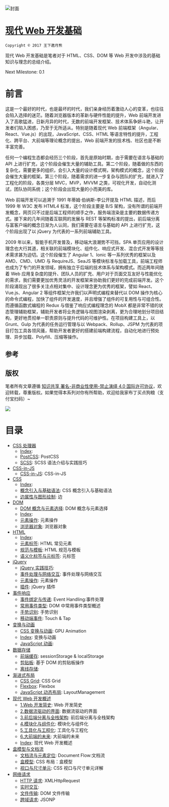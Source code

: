 ![封面](https://parg.co/UdD)

# [现代 Web 开发基础](https://parg.co/UHU)

`Copyright © 2017 王下邀月熊`

现代 Web 开发基础是笔者对于 HTML、CSS、DOM 等 Web 开发中涉及的基础知识与理念的总结介绍。

Next Milestone: 0.1

# 前言

这是一个最好的时代，也是最坏的时代，我们亲身经历着激动人心的变革，也往往会陷入选择的迷茫。随着浏览器版本的革新与硬件性能的提升，Web 前端开发进入了高歌猛进，日新月异的时代，无数的前端开发框架、技术体系争妍斗艳，让开发者们陷入困惑，乃至于无所适从。特别是随着现代 Web 前端框架（Angular、React、Vue.js）的出现，JavaScript、CSS、HTML 等语言特性的提升，工程化、跨平台、大前端等理论概念的提出，Web 前端开发的技术栈、社区也是不断丰富完善。

任何一个编程生态都会经历三个阶段，首先是原始时期，由于需要在语言与基础的 API 上进行扩充，这个阶段会催生大量的辅助工具。第二个阶段，随着做的东西的复杂化，需要更多的组织，会引入大量的设计模式啊，架构模式的概念，这个阶段会催生大量的框架。第三个阶段，随着需求的进一步复杂与团队的扩充，就进入了工程化的阶段，各类分层 MVC，MVP，MVVM 之类，可视化开发，自动化测试，团队协同系统；这个阶段会出现大量的小而美的库。

Web 前端开发可以追溯于 1991 年蒂姆·伯纳斯-李公开提及 HTML 描述，而后 1999 年 W3C 发布 HTML4 标准，这个阶段主要是 B/S 架构，没有所谓的前端开发概念，网页只不过是后端工程师的顺手之作，服务端渲染是主要的数据传递方式。接下来的几年间随着互联网的发展与 REST 等架构标准的提出，前后端分离与富客户端的概念日渐为人认同，我们需要在语言与基础的 API 上进行扩充，这个阶段出现了以 jQuery 为代表的一系列前端辅助工具。

2009 年以来，智能手机开发普及，移动端大浪潮势不可挡，SPA 单页应用的设计理念也大行其道，相关联的前端模块化、组件化、响应式开发、混合式开发等等技术需求甚为迫切。这个阶段催生了 Angular 1、Ionic 等一系列优秀的框架以及 AMD、CMD、UMD 与 RequireJS、SeaJS 等模块标准与加载工具，前端工程师也成为了专门的开发领域，拥有独立于后端的技术体系与架构模式。而近两年间随着 Web 应用复杂度的提升、团队人员的扩充、用户对于页面交互友好与性能优化的需求，我们需要更加优秀灵活的开发框架来协助我们更好的完成前端开发。这个阶段涌现出了很多关注点相对集中、设计理念更为优秀的框架，譬如 React、Vue.js、Angular 2 等组件框架允许我们以声明式编程来替代以 DOM 操作为核心的命令式编程，加快了组件的开发速度，并且增强了组件的可复用性与可组合性。而遵循函数式编程的 Redux 与借鉴了响应式编程理念的 MobX 都是非常不错的状态管理辅助框架，辅助开发者将业务逻辑与视图渲染剥离，更为合理地划分项目结构，更好地贯彻单一职责原则与提升代码的可维护性。在项目构建工具上，以 Grunt、Gulp 为代表的任务运行管理与以 Webpack、Rollup、JSPM 为代表的项目打包工具各领风骚，帮助开发者更好的搭建前端构建流程，自动化地进行预处理、异步加载、Polyfill、压缩等操作。

## 参考

## 版权

笔者所有文章遵循 [知识共享 署名-非商业性使用-禁止演绎 4.0 国际许可协议](https://creativecommons.org/licenses/by-nc-nd/4.0/deed.zh)，欢迎转载，尊重版权。如果觉得本系列对你有所帮助，欢迎给我家布丁买点狗粮（支付宝扫码）~

![](https://github.com/wxyyxc1992/OSS/blob/master/2017/8/1/Buding.jpg?raw=true)

# 目录

* [CSS 处理器](https://github.com/wxyyxc1992/Web-Development-And-Engineering-Practices/Modern-Web-Development-Foundation/CSS%20%E5%A4%84%E7%90%86%E5%99%A8/Index.md)
  * [Index](https://github.com/wxyyxc1992/Web-Development-And-Engineering-Practices/blob/master/Modern-Web-Development-Foundation/CSS%20%E5%A4%84%E7%90%86%E5%99%A8/Index.md):
  * [PostCSS](https://github.com/wxyyxc1992/Web-Development-And-Engineering-Practices/blob/master/Modern-Web-Development-Foundation/CSS%20%E5%A4%84%E7%90%86%E5%99%A8/PostCSS.md): PostCSS
  * [SCSS](https://github.com/wxyyxc1992/Web-Development-And-Engineering-Practices/blob/master/Modern-Web-Development-Foundation/CSS%20%E5%A4%84%E7%90%86%E5%99%A8/SCSS.md): SCSS 语法介绍与实践技巧
* [CSS-in-JS](https://github.com/wxyyxc1992/Web-Development-And-Engineering-Practices/Modern-Web-Development-Foundation/CSS-in-JS/Index.md)
  * [CSS-in-JS](https://github.com/wxyyxc1992/Web-Development-And-Engineering-Practices/blob/master/Modern-Web-Development-Foundation/CSS-in-JS/CSS-in-JS.md): CSS-in-JS
* [CSS](https://github.com/wxyyxc1992/Web-Development-And-Engineering-Practices/Modern-Web-Development-Foundation/CSS/Index.md)
  * [Index](https://github.com/wxyyxc1992/Web-Development-And-Engineering-Practices/blob/master/Modern-Web-Development-Foundation/CSS/Index.md):
  * [概念引入与基础语法](https://github.com/wxyyxc1992/Web-Development-And-Engineering-Practices/blob/master/Modern-Web-Development-Foundation/CSS/%E6%A6%82%E5%BF%B5%E5%BC%95%E5%85%A5%E4%B8%8E%E5%9F%BA%E7%A1%80%E8%AF%AD%E6%B3%95.md): CSS 概念引入与基础语法
  * [边属性与图形绘制](https://github.com/wxyyxc1992/Web-Development-And-Engineering-Practices/blob/master/Modern-Web-Development-Foundation/CSS/%E8%BE%B9%E5%B1%9E%E6%80%A7%E4%B8%8E%E5%9B%BE%E5%BD%A2%E7%BB%98%E5%88%B6.md): 边
* [DOM](https://github.com/wxyyxc1992/Web-Development-And-Engineering-Practices/Modern-Web-Development-Foundation/DOM/Index.md)
  * [DOM 概念与元素选择](https://github.com/wxyyxc1992/Web-Development-And-Engineering-Practices/blob/master/Modern-Web-Development-Foundation/DOM/DOM%20%E6%A6%82%E5%BF%B5%E4%B8%8E%E5%85%83%E7%B4%A0%E9%80%89%E6%8B%A9.md): DOM 概念与元素选择
  * [Index](https://github.com/wxyyxc1992/Web-Development-And-Engineering-Practices/blob/master/Modern-Web-Development-Foundation/DOM/Index.md):
  * [元素操作](https://github.com/wxyyxc1992/Web-Development-And-Engineering-Practices/blob/master/Modern-Web-Development-Foundation/DOM/%E5%85%83%E7%B4%A0%E6%93%8D%E4%BD%9C.md): 元素操作
  * [浏览器对象](https://github.com/wxyyxc1992/Web-Development-And-Engineering-Practices/blob/master/Modern-Web-Development-Foundation/DOM/%E6%B5%8F%E8%A7%88%E5%99%A8%E5%AF%B9%E8%B1%A1.md): 浏览器对象
* [HTML](https://github.com/wxyyxc1992/Web-Development-And-Engineering-Practices/Modern-Web-Development-Foundation/HTML/Index.md)
  * [Index](https://github.com/wxyyxc1992/Web-Development-And-Engineering-Practices/blob/master/Modern-Web-Development-Foundation/HTML/Index.md):
  * [元素标签](https://github.com/wxyyxc1992/Web-Development-And-Engineering-Practices/blob/master/Modern-Web-Development-Foundation/HTML/%E5%85%83%E7%B4%A0%E6%A0%87%E7%AD%BE.md): HTML 常见元素
  * [规范与模板](https://github.com/wxyyxc1992/Web-Development-And-Engineering-Practices/blob/master/Modern-Web-Development-Foundation/HTML/%E8%A7%84%E8%8C%83%E4%B8%8E%E6%A8%A1%E6%9D%BF.md): HTML 规范与模板
  * [语义化标签与元标签](https://github.com/wxyyxc1992/Web-Development-And-Engineering-Practices/blob/master/Modern-Web-Development-Foundation/HTML/%E8%AF%AD%E4%B9%89%E5%8C%96%E6%A0%87%E7%AD%BE%E4%B8%8E%E5%85%83%E6%A0%87%E7%AD%BE.md): 元标签
* [jQuery](https://github.com/wxyyxc1992/Web-Development-And-Engineering-Practices/Modern-Web-Development-Foundation/jQuery/Index.md)
  * [jQuery 实践技巧](https://github.com/wxyyxc1992/Web-Development-And-Engineering-Practices/blob/master/Modern-Web-Development-Foundation/jQuery/jQuery%20%E5%AE%9E%E8%B7%B5%E6%8A%80%E5%B7%A7.md):
  * [事件处理与网络交互](https://github.com/wxyyxc1992/Web-Development-And-Engineering-Practices/blob/master/Modern-Web-Development-Foundation/jQuery/%E4%BA%8B%E4%BB%B6%E5%A4%84%E7%90%86%E4%B8%8E%E7%BD%91%E7%BB%9C%E4%BA%A4%E4%BA%92.md): 事件处理与网络交互
  * [元素操作](https://github.com/wxyyxc1992/Web-Development-And-Engineering-Practices/blob/master/Modern-Web-Development-Foundation/jQuery/%E5%85%83%E7%B4%A0%E6%93%8D%E4%BD%9C.md): 元素操作
  * [插件](https://github.com/wxyyxc1992/Web-Development-And-Engineering-Practices/blob/master/Modern-Web-Development-Foundation/jQuery/%E6%8F%92%E4%BB%B6.md): jQuery 插件
* [事件响应](https://github.com/wxyyxc1992/Web-Development-And-Engineering-Practices/Modern-Web-Development-Foundation/%E4%BA%8B%E4%BB%B6%E5%93%8D%E5%BA%94/Index.md)
  * [事件绑定与传递](https://github.com/wxyyxc1992/Web-Development-And-Engineering-Practices/blob/master/Modern-Web-Development-Foundation/%E4%BA%8B%E4%BB%B6%E5%93%8D%E5%BA%94/%E4%BA%8B%E4%BB%B6%E7%BB%91%E5%AE%9A%E4%B8%8E%E4%BC%A0%E9%80%92.md): Event Handling:事件处理
  * [常用事件类型](https://github.com/wxyyxc1992/Web-Development-And-Engineering-Practices/blob/master/Modern-Web-Development-Foundation/%E4%BA%8B%E4%BB%B6%E5%93%8D%E5%BA%94/%E5%B8%B8%E7%94%A8%E4%BA%8B%E4%BB%B6%E7%B1%BB%E5%9E%8B.md): DOM 中常用事件类型概述
  * [手势识别](https://github.com/wxyyxc1992/Web-Development-And-Engineering-Practices/blob/master/Modern-Web-Development-Foundation/%E4%BA%8B%E4%BB%B6%E5%93%8D%E5%BA%94/%E6%89%8B%E5%8A%BF%E8%AF%86%E5%88%AB.md): 手势识别
  * [移动端事件](https://github.com/wxyyxc1992/Web-Development-And-Engineering-Practices/blob/master/Modern-Web-Development-Foundation/%E4%BA%8B%E4%BB%B6%E5%93%8D%E5%BA%94/%E7%A7%BB%E5%8A%A8%E7%AB%AF%E4%BA%8B%E4%BB%B6.md): Touch & Tap
* [变换与动画](https://github.com/wxyyxc1992/Web-Development-And-Engineering-Practices/Modern-Web-Development-Foundation/%E5%8F%98%E6%8D%A2%E4%B8%8E%E5%8A%A8%E7%94%BB/Index.md)
  * [CSS 变换与动画](https://github.com/wxyyxc1992/Web-Development-And-Engineering-Practices/blob/master/Modern-Web-Development-Foundation/%E5%8F%98%E6%8D%A2%E4%B8%8E%E5%8A%A8%E7%94%BB/CSS%20%E5%8F%98%E6%8D%A2%E4%B8%8E%E5%8A%A8%E7%94%BB.md): GPU Animation
  * [Index](https://github.com/wxyyxc1992/Web-Development-And-Engineering-Practices/blob/master/Modern-Web-Development-Foundation/%E5%8F%98%E6%8D%A2%E4%B8%8E%E5%8A%A8%E7%94%BB/Index.md): 变换与动画
  * [JavaScript 动画](https://github.com/wxyyxc1992/Web-Development-And-Engineering-Practices/blob/master/Modern-Web-Development-Foundation/%E5%8F%98%E6%8D%A2%E4%B8%8E%E5%8A%A8%E7%94%BB/JavaScript%20%E5%8A%A8%E7%94%BB.md):
* [数据存储](https://github.com/wxyyxc1992/Web-Development-And-Engineering-Practices/Modern-Web-Development-Foundation/%E6%95%B0%E6%8D%AE%E5%AD%98%E5%82%A8/Index.md)
  * [前端缓存](https://github.com/wxyyxc1992/Web-Development-And-Engineering-Practices/blob/master/Modern-Web-Development-Foundation/%E6%95%B0%E6%8D%AE%E5%AD%98%E5%82%A8/%E5%89%8D%E7%AB%AF%E7%BC%93%E5%AD%98.md): sessionStorage & localStorage
  * [剪贴板](https://github.com/wxyyxc1992/Web-Development-And-Engineering-Practices/blob/master/Modern-Web-Development-Foundation/%E6%95%B0%E6%8D%AE%E5%AD%98%E5%82%A8/%E5%89%AA%E8%B4%B4%E6%9D%BF.md): 基于 DOM 的剪贴板操作
  * [离线存储](https://github.com/wxyyxc1992/Web-Development-And-Engineering-Practices/blob/master/Modern-Web-Development-Foundation/%E6%95%B0%E6%8D%AE%E5%AD%98%E5%82%A8/%E7%A6%BB%E7%BA%BF%E5%AD%98%E5%82%A8.md):
* [渐进式布局](https://github.com/wxyyxc1992/Web-Development-And-Engineering-Practices/Modern-Web-Development-Foundation/%E6%B8%90%E8%BF%9B%E5%BC%8F%E5%B8%83%E5%B1%80/Index.md)
  * [CSS Grid](https://github.com/wxyyxc1992/Web-Development-And-Engineering-Practices/blob/master/Modern-Web-Development-Foundation/%E6%B8%90%E8%BF%9B%E5%BC%8F%E5%B8%83%E5%B1%80/CSS%20Grid.md): CSS Grid
  * [Flexbox](https://github.com/wxyyxc1992/Web-Development-And-Engineering-Practices/blob/master/Modern-Web-Development-Foundation/%E6%B8%90%E8%BF%9B%E5%BC%8F%E5%B8%83%E5%B1%80/Flexbox.md): Flexbox
  * [JavaScript 动态布局](https://github.com/wxyyxc1992/Web-Development-And-Engineering-Practices/blob/master/Modern-Web-Development-Foundation/%E6%B8%90%E8%BF%9B%E5%BC%8F%E5%B8%83%E5%B1%80/JavaScript%20%E5%8A%A8%E6%80%81%E5%B8%83%E5%B1%80.md): LayoutManagement
* [现代 Web 开发概述](https://github.com/wxyyxc1992/Web-Development-And-Engineering-Practices/Modern-Web-Development-Foundation/%E7%8E%B0%E4%BB%A3%20Web%20%E5%BC%80%E5%8F%91%E6%A6%82%E8%BF%B0/Index.md)
  * [1.Web 开发简史](https://github.com/wxyyxc1992/Web-Development-And-Engineering-Practices/blob/master/Modern-Web-Development-Foundation/%E7%8E%B0%E4%BB%A3%20Web%20%E5%BC%80%E5%8F%91%E6%A6%82%E8%BF%B0/1.Web%20%E5%BC%80%E5%8F%91%E7%AE%80%E5%8F%B2.md): Web 开发简史
  * [2.数据流驱动的界面](https://github.com/wxyyxc1992/Web-Development-And-Engineering-Practices/blob/master/Modern-Web-Development-Foundation/%E7%8E%B0%E4%BB%A3%20Web%20%E5%BC%80%E5%8F%91%E6%A6%82%E8%BF%B0/2.%E6%95%B0%E6%8D%AE%E6%B5%81%E9%A9%B1%E5%8A%A8%E7%9A%84%E7%95%8C%E9%9D%A2.md): 数据流驱动的界面
  * [3.前后端分离与全栈架构](https://github.com/wxyyxc1992/Web-Development-And-Engineering-Practices/blob/master/Modern-Web-Development-Foundation/%E7%8E%B0%E4%BB%A3%20Web%20%E5%BC%80%E5%8F%91%E6%A6%82%E8%BF%B0/3.%E5%89%8D%E5%90%8E%E7%AB%AF%E5%88%86%E7%A6%BB%E4%B8%8E%E5%85%A8%E6%A0%88%E6%9E%B6%E6%9E%84.md): 前后端分离与全栈架构
  * [4.模块化与组件化](https://github.com/wxyyxc1992/Web-Development-And-Engineering-Practices/blob/master/Modern-Web-Development-Foundation/%E7%8E%B0%E4%BB%A3%20Web%20%E5%BC%80%E5%8F%91%E6%A6%82%E8%BF%B0/4.%E6%A8%A1%E5%9D%97%E5%8C%96%E4%B8%8E%E7%BB%84%E4%BB%B6%E5%8C%96.md): 模块化与组件化
  * [5.工具化与工程化](https://github.com/wxyyxc1992/Web-Development-And-Engineering-Practices/blob/master/Modern-Web-Development-Foundation/%E7%8E%B0%E4%BB%A3%20Web%20%E5%BC%80%E5%8F%91%E6%A6%82%E8%BF%B0/5.%E5%B7%A5%E5%85%B7%E5%8C%96%E4%B8%8E%E5%B7%A5%E7%A8%8B%E5%8C%96.md): 工具化与工程化
  * [6.大前端的未来](https://github.com/wxyyxc1992/Web-Development-And-Engineering-Practices/blob/master/Modern-Web-Development-Foundation/%E7%8E%B0%E4%BB%A3%20Web%20%E5%BC%80%E5%8F%91%E6%A6%82%E8%BF%B0/6.%E5%A4%A7%E5%89%8D%E7%AB%AF%E7%9A%84%E6%9C%AA%E6%9D%A5.md): 大前端的未来
  * [Index](https://github.com/wxyyxc1992/Web-Development-And-Engineering-Practices/blob/master/Modern-Web-Development-Foundation/%E7%8E%B0%E4%BB%A3%20Web%20%E5%BC%80%E5%8F%91%E6%A6%82%E8%BF%B0/Index.md): 现代 Web 开发概述
* [盒模型与文档流](https://github.com/wxyyxc1992/Web-Development-And-Engineering-Practices/Modern-Web-Development-Foundation/%E7%9B%92%E6%A8%A1%E5%9E%8B%E4%B8%8E%E6%96%87%E6%A1%A3%E6%B5%81/Index.md)
  * [文档流与元素定位](https://github.com/wxyyxc1992/Web-Development-And-Engineering-Practices/blob/master/Modern-Web-Development-Foundation/%E7%9B%92%E6%A8%A1%E5%9E%8B%E4%B8%8E%E6%96%87%E6%A1%A3%E6%B5%81/%E6%96%87%E6%A1%A3%E6%B5%81%E4%B8%8E%E5%85%83%E7%B4%A0%E5%AE%9A%E4%BD%8D.md): Document Flow:文档流
  * [盒模型](https://github.com/wxyyxc1992/Web-Development-And-Engineering-Practices/blob/master/Modern-Web-Development-Foundation/%E7%9B%92%E6%A8%A1%E5%9E%8B%E4%B8%8E%E6%96%87%E6%A1%A3%E6%B5%81/%E7%9B%92%E6%A8%A1%E5%9E%8B.md): CSS 布局：盒模型
  * [视口与尺寸单元](https://github.com/wxyyxc1992/Web-Development-And-Engineering-Practices/blob/master/Modern-Web-Development-Foundation/%E7%9B%92%E6%A8%A1%E5%9E%8B%E4%B8%8E%E6%96%87%E6%A1%A3%E6%B5%81/%E8%A7%86%E5%8F%A3%E4%B8%8E%E5%B0%BA%E5%AF%B8%E5%8D%95%E5%85%83.md): CSS 视口与尺寸单元详解
* [网络请求](https://github.com/wxyyxc1992/Web-Development-And-Engineering-Practices/Modern-Web-Development-Foundation/%E7%BD%91%E7%BB%9C%E8%AF%B7%E6%B1%82/Index.md)
  * [HTTP 请求](https://github.com/wxyyxc1992/Web-Development-And-Engineering-Practices/blob/master/Modern-Web-Development-Foundation/%E7%BD%91%E7%BB%9C%E8%AF%B7%E6%B1%82/HTTP%20%E8%AF%B7%E6%B1%82.md): XMLHttpRequest
  * [实时交互](https://github.com/wxyyxc1992/Web-Development-And-Engineering-Practices/blob/master/Modern-Web-Development-Foundation/%E7%BD%91%E7%BB%9C%E8%AF%B7%E6%B1%82/%E5%AE%9E%E6%97%B6%E4%BA%A4%E4%BA%92.md):
  * [文件传输](https://github.com/wxyyxc1992/Web-Development-And-Engineering-Practices/blob/master/Modern-Web-Development-Foundation/%E7%BD%91%E7%BB%9C%E8%AF%B7%E6%B1%82/%E6%96%87%E4%BB%B6%E4%BC%A0%E8%BE%93.md): DOM 文件传输
  * [跨域请求](https://github.com/wxyyxc1992/Web-Development-And-Engineering-Practices/blob/master/Modern-Web-Development-Foundation/%E7%BD%91%E7%BB%9C%E8%AF%B7%E6%B1%82/%E8%B7%A8%E5%9F%9F%E8%AF%B7%E6%B1%82.md): JSONP
